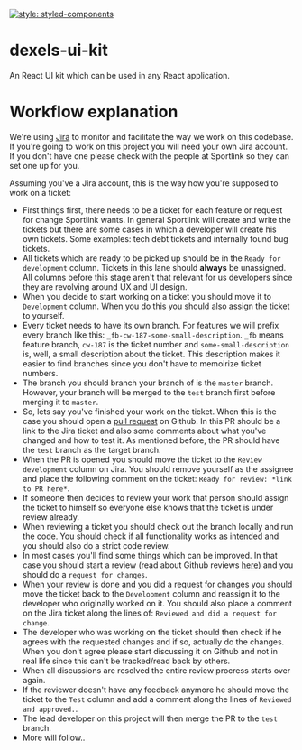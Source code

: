 [![style: styled-components](https://img.shields.io/badge/style-%F0%9F%92%85%20styled--components-orange.svg?colorB=daa357&colorA=db748e)](https://github.com/styled-components/styled-components)

# dexels-ui-kit
An React UI kit which can be used in any React application.

# Workflow explanation

We're using [Jira](https://jira.sportlink.nl/) to monitor and facilitate the way we work on this codebase. If you're going to work on this project you will need your own Jira account. If you don't have one please check with the people at Sportlink so they can set one up for you.

Assuming you've a Jira account, this is the way how you're supposed to work on a ticket:

- First things first, there needs to be a ticket for each feature or request for change Sportlink wants. In general Sportlink will create and write the tickets but there are some cases in which a developer will create his own tickets. Some examples: tech debt tickets and internally found bug tickets.
- All tickets which are ready to be picked up should be in the `Ready for development` column. Tickets in this lane should **always** be unassigned. All columns before this stage aren't that relevant for us developers since they are revolving around UX and UI design.
- When you decide to start working on a ticket you should move it to `Development` column. When you do this you should also assign the ticket to yourself.
- Every ticket needs to have its own branch. For features we will prefix every branch like this: `_fb-cw-187-some-small-description`. `_fb` means feature branch, `cw-187` is the ticket number and `some-small-description` is, well, a small description about the ticket. This description makes it easier to find branches since you don't have to memoirize ticket numbers.
- The branch you should branch your branch of is the `master` branch. However, your branch will be merged to the `test` branch first before merging it to `master`.
- So, lets say you've finished your work on the ticket. When this is the case you should open a [pull request](https://help.github.com/en/articles/about-pull-requests) on Github. In this PR should be a link to the Jira ticket and also some comments about what you've changed and how to test it. As mentioned before, the PR should have the `test` branch as the target branch.
- When the PR is opened you should move the ticket to the `Review development` column on Jira. You should remove yourself as the assignee and place the following comment on the ticket: `Ready for review: *link to PR here*`.
- If someone then decides to review your work that person should assign the ticket to himself so everyone else knows that the ticket is under review already.
- When reviewing a ticket you should check out the branch locally and run the code. You should check if all functionality works as intended and you should also do a strict code review.
- In most cases you'll find some things which can be improved. In that case you should start a review (read about Github reviews [here](https://help.github.com/en/articles/about-pull-request-reviews#about-pull-request-reviews)) and you should do a `request for changes`.
- When your review is done and you did a request for changes you should move the ticket back to the `Development` column and reassign it to the developer who originally worked on it. You should also place a comment on the Jira ticket along the lines of: `Reviewed and did a request for change`.
- The developer who was working on the ticket should then check if he agrees with the requested changes and if so, actually do the changes. When you don't agree please start discussing it on Github and not in real life since this can't be tracked/read back by others.
- When all discussions are resolved the entire review procress starts over again.
- If the reviewer doesn't have any feedback anymore he should move the ticket to the `Test` column and add a comment along the lines of `Reviewed and approved.`.
- The lead developer on this project will then merge the PR to the `test` branch.
- More will follow..

